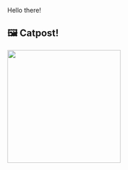 Hello there!



## 🖼️ Catpost!

<sub>
    <img src="https://cdn2.thecatapi.com/images/drM-F4x01.png" height="256">
</sub>

